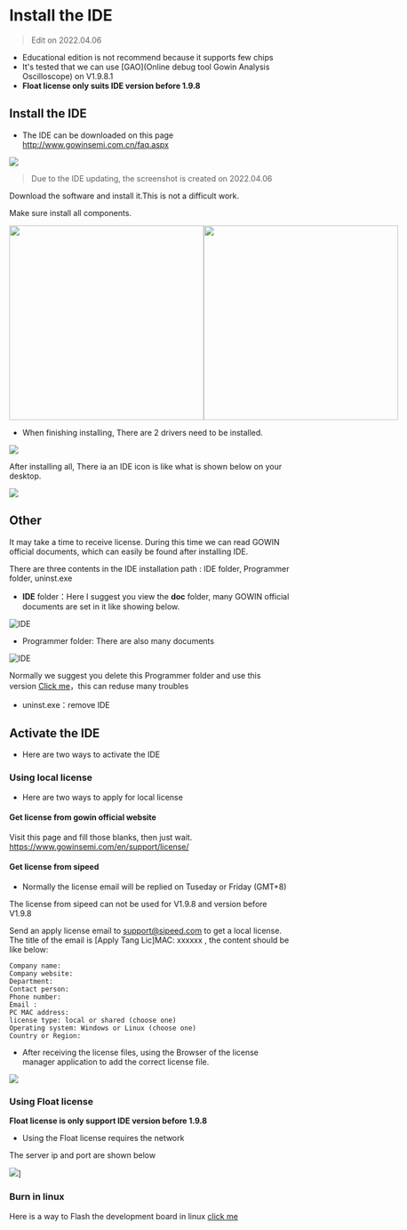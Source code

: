 # Install the IDE

> Edit on 2022.04.06

- Educational edition is not recommend because it supports few chips
- It's tested that we can use [GAO](Online debug tool Gowin Analysis Oscilloscope) on V1.9.8.1
- **Float license only suits IDE version before 1.9.8**

## Install the IDE

- The IDE can be downloaded on this page http://www.gowinsemi.com.cn/faq.aspx

![](./assets/install-ide.png)

> Due to the IDE updating, the screenshot is created on 2022.04.06

Download the software and install it.This is not a difficult work.

Make sure install all components.

<html>
<div class="imbox">
    <img src="./../../../zh/tang/Tang-Nano-Doc/get_started/assets/IDE-2.png" width=350>
    <img src="./../../../zh/tang/Tang-Nano-Doc/get_started/assets/IDE-4.png" width=350>
<style>
.imbox{
     display:flex;
     flex-direction: row;
     }
</style>
</div>
</html>

- When finishing installing, There are 2 drivers need to be installed.

![](./assets/ide-install-driver.png)

After installing all, There ia an IDE icon is like what is shown below on your desktop.

![](./assets/ide-icon.png)

## Other

It may take a time to receive license. During this time we can read GOWIN official documents, which can easily be found after installing IDE.

There are three contents in the IDE installation path : IDE folder, Programmer folder, uninst.exe

- **IDE** folder：Here I suggest you view the **doc** folder, many GOWIN official documents are set in it like showing below.

![IDE](./../../../zh/tang/Tang-Nano-Doc/get_started/assets/doc-folder.png)

- Programmer folder: There are also many documents

![IDE](./../../../zh/tang/Tang-Nano-Doc/get_started/assets/programmer-folder.png)

Normally we suggest you delete this Programmer folder and use this version [Click me](https://dl.sipeed.com/shareURL/TANG/programmer)，this can reduse many troubles

- uninst.exe：remove IDE

## Activate the IDE

- Here are two ways to activate the IDE 

### Using local license

- Here are two ways to apply for local license

#### Get license from gowin official website

Visit this page and fill those blanks, then just wait.
https://www.gowinsemi.com/en/support/license/

#### Get license from sipeed 

- Normally the license email will be replied on Tuseday or Friday (GMT+8)

The license from sipeed can not be used for V1.9.8 and version before V1.9.8

Send an apply license email to support@sipeed.com to get a local license.
The title of the email is [Apply Tang Lic]MAC: xxxxxx , the content should be like below:

```
Company name:
Company website:
Department:
Contact person:
Phone number:
Email :
PC MAC address:
license type: local or shared (choose one)
Operating system: Windows or Linux (choose one)
Country or Region:
```

- After receiving the license files, using the Browser of the license manager application to add the correct license file.

![](./assets/lic-manager.png)

### Using Float license

**Float license is only support IDE version before 1.9.8**

- Using the Float license requires the network

The server ip and port are shown below

![](./assets/using-float-lic.png)]

### Burn in linux

Here is a way to Flash the development board in linux [click me](./flash-in-linux.md)

